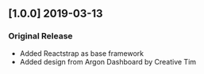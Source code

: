 ## [1.0.0] 2019-03-13
### Original Release
- Added Reactstrap as base framework
- Added design from Argon Dashboard by Creative Tim
